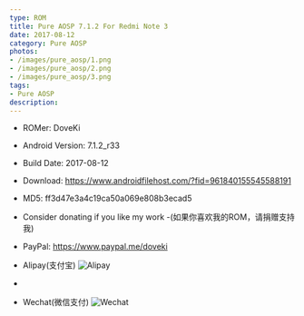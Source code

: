 ```yaml
---
type: ROM
title: Pure AOSP 7.1.2 For Redmi Note 3 
date: 2017-08-12
category: Pure AOSP
photos:
- /images/pure_aosp/1.png
- /images/pure_aosp/2.png
- /images/pure_aosp/3.png
tags:
- Pure AOSP
description: 
---
```


<!-- more -->

- ROMer: DoveKi
- Android Version: 7.1.2_r33
- Build Date: 2017-08-12
- Download: <https://www.androidfilehost.com/?fid=961840155545588191>
- MD5: ff3d47e3a4c19ca50a069e808b3ecad5

- Consider donating if you like my work -(如果你喜欢我的ROM，请捐赠支持我)
- PayPal: <https://www.paypal.me/doveki>
- Alipay(支付宝)
![Alipay](http://t1.qpic.cn/mblogpic/7eb14f08cc0da6efbd04/2000)
-
- Wechat(微信支付)
![Wechat](http://t1.qpic.cn/mblogpic/ec874f38c3cd5aa6f78c/2000)